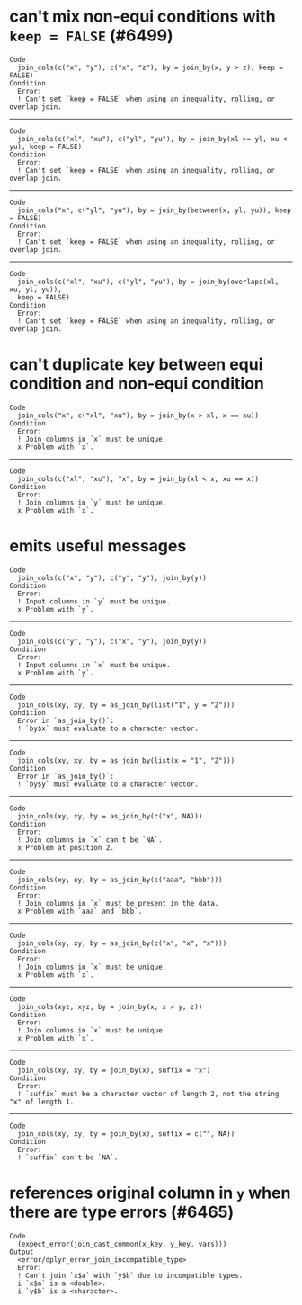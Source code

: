 # can't mix non-equi conditions with `keep = FALSE` (#6499)

    Code
      join_cols(c("x", "y"), c("x", "z"), by = join_by(x, y > z), keep = FALSE)
    Condition
      Error:
      ! Can't set `keep = FALSE` when using an inequality, rolling, or overlap join.

---

    Code
      join_cols(c("xl", "xu"), c("yl", "yu"), by = join_by(xl >= yl, xu < yu), keep = FALSE)
    Condition
      Error:
      ! Can't set `keep = FALSE` when using an inequality, rolling, or overlap join.

---

    Code
      join_cols("x", c("yl", "yu"), by = join_by(between(x, yl, yu)), keep = FALSE)
    Condition
      Error:
      ! Can't set `keep = FALSE` when using an inequality, rolling, or overlap join.

---

    Code
      join_cols(c("xl", "xu"), c("yl", "yu"), by = join_by(overlaps(xl, xu, yl, yu)),
      keep = FALSE)
    Condition
      Error:
      ! Can't set `keep = FALSE` when using an inequality, rolling, or overlap join.

# can't duplicate key between equi condition and non-equi condition

    Code
      join_cols("x", c("xl", "xu"), by = join_by(x > xl, x == xu))
    Condition
      Error:
      ! Join columns in `x` must be unique.
      x Problem with `x`.

---

    Code
      join_cols(c("xl", "xu"), "x", by = join_by(xl < x, xu == x))
    Condition
      Error:
      ! Join columns in `y` must be unique.
      x Problem with `x`.

# emits useful messages

    Code
      join_cols(c("x", "y"), c("y", "y"), join_by(y))
    Condition
      Error:
      ! Input columns in `y` must be unique.
      x Problem with `y`.

---

    Code
      join_cols(c("y", "y"), c("x", "y"), join_by(y))
    Condition
      Error:
      ! Input columns in `x` must be unique.
      x Problem with `y`.

---

    Code
      join_cols(xy, xy, by = as_join_by(list("1", y = "2")))
    Condition
      Error in `as_join_by()`:
      ! `by$x` must evaluate to a character vector.

---

    Code
      join_cols(xy, xy, by = as_join_by(list(x = "1", "2")))
    Condition
      Error in `as_join_by()`:
      ! `by$y` must evaluate to a character vector.

---

    Code
      join_cols(xy, xy, by = as_join_by(c("x", NA)))
    Condition
      Error:
      ! Join columns in `x` can't be `NA`.
      x Problem at position 2.

---

    Code
      join_cols(xy, xy, by = as_join_by(c("aaa", "bbb")))
    Condition
      Error:
      ! Join columns in `x` must be present in the data.
      x Problem with `aaa` and `bbb`.

---

    Code
      join_cols(xy, xy, by = as_join_by(c("x", "x", "x")))
    Condition
      Error:
      ! Join columns in `x` must be unique.
      x Problem with `x`.

---

    Code
      join_cols(xyz, xyz, by = join_by(x, x > y, z))
    Condition
      Error:
      ! Join columns in `x` must be unique.
      x Problem with `x`.

---

    Code
      join_cols(xy, xy, by = join_by(x), suffix = "x")
    Condition
      Error:
      ! `suffix` must be a character vector of length 2, not the string "x" of length 1.

---

    Code
      join_cols(xy, xy, by = join_by(x), suffix = c("", NA))
    Condition
      Error:
      ! `suffix` can't be `NA`.

# references original column in `y` when there are type errors (#6465)

    Code
      (expect_error(join_cast_common(x_key, y_key, vars)))
    Output
      <error/dplyr_error_join_incompatible_type>
      Error:
      ! Can't join `x$a` with `y$b` due to incompatible types.
      i `x$a` is a <double>.
      i `y$b` is a <character>.

